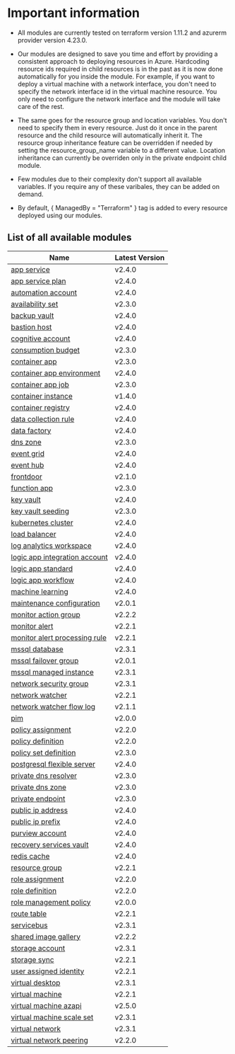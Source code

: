 # Important information
* All modules are currently tested on terraform version 1.11.2 and azurerm provider version 4.23.0.

* Our modules are designed to save you time and effort by providing a consistent approach to deploying resources in Azure. Hardcoding resource ids required in child resources is in the past as it is now done automatically for you inside the module. For example, if you want to deploy a virtual machine with a network interface, you don't need to specify the network interface id in the virtual machine resource. You only need to configure the network interface and the module will take care of the rest.

* The same goes for the resource group and location variables. You don't need to specify them in every resource. Just do it once in the parent resource and the child resource will automatically inherit it. The resource group inheritance feature can be overridden if needed by setting the resource_group_name variable to a different value. Location inheritance can currently be overriden only in the private endpoint child module.

* Few modules due to their complexity don't support all available variables. If you require any of these varibales, they can be added on demand.

* By default, { ManagedBy = "Terraform" } tag is added to every resource deployed using our modules.

## List of all available modules


| Name | Latest Version |
| ---- | -------------- |
| [app service](./app-service/README.md) | v2.4.0 |
| [app service plan](./app-service-plan/README.md) | v2.4.0 |
| [automation account](./automation-account/README.md) | v2.4.0 |
| [availability set](./availability-set/README.md) | v2.3.0 |
| [backup vault](./backup-vault/README.md) | v2.4.0 |
| [bastion host](./bastion-host/README.md) | v2.4.0 |
| [cognitive account](./cognitive-account/README.md) | v2.4.0 |
| [consumption budget](./consumption-budget/README.md) | v2.3.0 |
| [container app](./container-app/README.md) | v2.3.0 |
| [container app environment](./container-app-environment/README.md) | v2.4.0 |
| [container app job](./container-app-job/README.md) | v2.3.0 |
| [container instance](./container-instance/README.md) | v1.4.0 |
| [container registry](./container-registry/README.md) | v2.4.0 |
| [data collection rule](./data-collection-rule/README.md) | v2.4.0 |
| [data factory](./data-factory/README.md) | v2.4.0 |
| [dns zone](./dns-zone/README.md) | v2.3.0 |
| [event grid](./event-grid/README.md) | v2.4.0 |
| [event hub](./event-hub/README.md) | v2.4.0 |
| [frontdoor](./frontdoor/README.md) | v2.1.0 |
| [function app](./function-app/README.md) | v2.3.0 |
| [key vault](./key-vault/README.md) | v2.4.0 |
| [key vault seeding](./key-vault-seeding/README.md) | v2.3.0 |
| [kubernetes cluster](./kubernetes-cluster/README.md) | v2.4.0 |
| [load balancer](./load-balancer/README.md) | v2.4.0 |
| [log analytics workspace](./log-analytics-workspace/README.md) | v2.4.0 |
| [logic app integration account](./logic-app-integration-account/README.md) | v2.4.0 |
| [logic app standard](./logic-app-standard/README.md) | v2.4.0 |
| [logic app workflow](./logic-app-workflow/README.md) | v2.4.0 |
| [machine learning](./machine-learning/README.md) | v2.4.0 |
| [maintenance configuration](./maintenance-configuration/README.md) | v2.0.1 |
| [monitor action group](./monitor-action-group/README.md) | v2.2.2 |
| [monitor alert](./monitor-alert/README.md) | v2.2.1 |
| [monitor alert processing rule](./monitor-alert-processing-rule/README.md) | v2.2.1 |
| [mssql database](./mssql-database/README.md) | v2.3.1 |
| [mssql failover group](./mssql-failover-group/README.md) | v2.0.1 |
| [mssql managed instance](./mssql-managed-instance/README.md) | v2.3.1 |
| [network security group](./network-security-group/README.md) | v2.3.1 |
| [network watcher](./network-watcher/README.md) | v2.2.1 |
| [network watcher flow log](./network-watcher-flow-log/README.md) | v2.1.1 |
| [pim](./pim/README.md) | v2.0.0 |
| [policy assignment](./policy-assignment/README.md) | v2.2.0 |
| [policy definition](./policy-definition/README.md) | v2.2.0 |
| [policy set definition](./policy-set-definition/README.md) | v2.3.0 |
| [postgresql flexible server](./postgresql-flexible-server/README.md) | v2.4.0 |
| [private dns resolver](./private-dns-resolver/README.md) | v2.3.0 |
| [private dns zone](./private-dns-zone/README.md) | v2.3.0 |
| [private endpoint](./private-endpoint/README.md) | v2.3.0 |
| [public ip address](./public-ip-address/README.md) | v2.4.0 |
| [public ip prefix](./public-ip-prefix/README.md) | v2.4.0 |
| [purview account](./purview-account/README.md) | v2.4.0 |
| [recovery services vault](./recovery-services-vault/README.md) | v2.4.0 |
| [redis cache](./redis-cache/README.md) | v2.4.0 |
| [resource group](./resource-group/README.md) | v2.2.1 |
| [role assignment](./role-assignment/README.md) | v2.2.0 |
| [role definition](./role-definition/README.md) | v2.2.0 |
| [role management policy](./role-management-policy/README.md) | v2.0.0 |
| [route table](./route-table/README.md) | v2.2.1 |
| [servicebus](./servicebus/README.md) | v2.3.1 |
| [shared image gallery](./shared-image-gallery/README.md) | v2.2.2 |
| [storage account](./storage-account/README.md) | v2.3.1 |
| [storage sync](./storage-sync/README.md) | v2.2.1 |
| [user assigned identity](./user-assigned-identity/README.md) | v2.2.1 |
| [virtual desktop](./virtual-desktop/README.md) | v2.3.1 |
| [virtual machine](./virtual-machine/README.md) | v2.2.1 |
| [virtual machine azapi](./virtual-machine-azapi/README.md) | v2.5.0 |
| [virtual machine scale set](./virtual-machine-scale-set/README.md) | v2.3.1 |
| [virtual network](./virtual-network/README.md) | v2.3.1 |
| [virtual network peering](./virtual-network-peering/README.md) | v2.2.0 |
